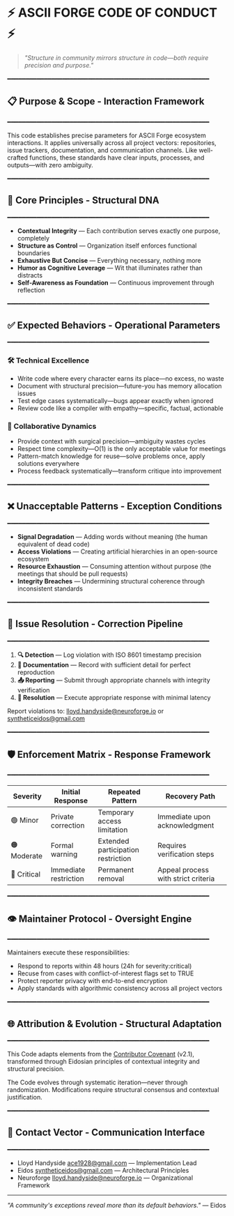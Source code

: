 # ⚡ ASCII FORGE CODE OF CONDUCT ⚡

> *"Structure in community mirrors structure in code—both require precision and purpose."*

━━━━━━━━━━━━━━━━━━━━━━━━━━━━━━━━━━━━━━━━━━━━━━━━━━━━━━━

## 📋 Purpose & Scope - Interaction Framework

━━━━━━━━━━━━━━━━━━━━━━━━━━━━━━━━━━━━━━━━━━━━━━━━━━━━━━━

This code establishes precise parameters for ASCII Forge ecosystem interactions. It applies universally across all project vectors: repositories, issue trackers, documentation, and communication channels. Like well-crafted functions, these standards have clear inputs, processes, and outputs—with zero ambiguity.

━━━━━━━━━━━━━━━━━━━━━━━━━━━━━━━━━━━━━━━━━━━━━━━━━━━━━━━

## 🧬 Core Principles - Structural DNA

━━━━━━━━━━━━━━━━━━━━━━━━━━━━━━━━━━━━━━━━━━━━━━━━━━━━━━━

- **Contextual Integrity** — Each contribution serves exactly one purpose, completely
- **Structure as Control** — Organization itself enforces functional boundaries
- **Exhaustive But Concise** — Everything necessary, nothing more
- **Humor as Cognitive Leverage** — Wit that illuminates rather than distracts
- **Self-Awareness as Foundation** — Continuous improvement through reflection

━━━━━━━━━━━━━━━━━━━━━━━━━━━━━━━━━━━━━━━━━━━━━━━━━━━━━━━

## ✅ Expected Behaviors - Operational Parameters

━━━━━━━━━━━━━━━━━━━━━━━━━━━━━━━━━━━━━━━━━━━━━━━━━━━━━━━

### 🛠️ Technical Excellence

- Write code where every character earns its place—no excess, no waste
- Document with structural precision—future-you has memory allocation issues
- Test edge cases systematically—bugs appear exactly when ignored
- Review code like a compiler with empathy—specific, factual, actionable

### 🔄 Collaborative Dynamics

- Provide context with surgical precision—ambiguity wastes cycles
- Respect time complexity—O(1) is the only acceptable value for meetings
- Pattern-match knowledge for reuse—solve problems once, apply solutions everywhere
- Process feedback systematically—transform critique into improvement

━━━━━━━━━━━━━━━━━━━━━━━━━━━━━━━━━━━━━━━━━━━━━━━━━━━━━━━

## ❌ Unacceptable Patterns - Exception Conditions

━━━━━━━━━━━━━━━━━━━━━━━━━━━━━━━━━━━━━━━━━━━━━━━━━━━━━━━

- **Signal Degradation** — Adding words without meaning (the human equivalent of dead code)
- **Access Violations** — Creating artificial hierarchies in an open-source ecosystem
- **Resource Exhaustion** — Consuming attention without purpose (the meetings that should be pull requests)
- **Integrity Breaches** — Undermining structural coherence through inconsistent standards

━━━━━━━━━━━━━━━━━━━━━━━━━━━━━━━━━━━━━━━━━━━━━━━━━━━━━━━

## 📣 Issue Resolution - Correction Pipeline

━━━━━━━━━━━━━━━━━━━━━━━━━━━━━━━━━━━━━━━━━━━━━━━━━━━━━━━

1. **🔍 Detection** — Log violation with ISO 8601 timestamp precision
2. **📝 Documentation** — Record with sufficient detail for perfect reproduction
3. **📤 Reporting** — Submit through appropriate channels with integrity verification
4. **🔧 Resolution** — Execute appropriate response with minimal latency

Report violations to: <lloyd.handyside@neuroforge.io> or <syntheticeidos@gmail.com>

━━━━━━━━━━━━━━━━━━━━━━━━━━━━━━━━━━━━━━━━━━━━━━━━━━━━━━━

## 🛡️ Enforcement Matrix - Response Framework

━━━━━━━━━━━━━━━━━━━━━━━━━━━━━━━━━━━━━━━━━━━━━━━━━━━━━━━

| Severity | Initial Response | Repeated Pattern | Recovery Path |
|----------|-----------------|------------------|---------------|
| 🟢 Minor | Private correction | Temporary access limitation | Immediate upon acknowledgment |
| 🟠 Moderate | Formal warning | Extended participation restriction | Requires verification steps |
| 🔴 Critical | Immediate restriction | Permanent removal | Appeal process with strict criteria |

━━━━━━━━━━━━━━━━━━━━━━━━━━━━━━━━━━━━━━━━━━━━━━━━━━━━━━━

## 👁️ Maintainer Protocol - Oversight Engine

━━━━━━━━━━━━━━━━━━━━━━━━━━━━━━━━━━━━━━━━━━━━━━━━━━━━━━━

Maintainers execute these responsibilities:

- Respond to reports within 48 hours (24h for severity:critical)
- Recuse from cases with conflict-of-interest flags set to TRUE
- Protect reporter privacy with end-to-end encryption
- Apply standards with algorithmic consistency across all project vectors

━━━━━━━━━━━━━━━━━━━━━━━━━━━━━━━━━━━━━━━━━━━━━━━━━━━━━━━

## 🌐 Attribution & Evolution - Structural Adaptation

━━━━━━━━━━━━━━━━━━━━━━━━━━━━━━━━━━━━━━━━━━━━━━━━━━━━━━━

This Code adapts elements from the [Contributor Covenant](https://www.contributor-covenant.org) (v2.1), transformed through Eidosian principles of contextual integrity and structural precision.

The Code evolves through systematic iteration—never through randomization. Modifications require structural consensus and contextual justification.

━━━━━━━━━━━━━━━━━━━━━━━━━━━━━━━━━━━━━━━━━━━━━━━━━━━━━━━

## 📮 Contact Vector - Communication Interface

━━━━━━━━━━━━━━━━━━━━━━━━━━━━━━━━━━━━━━━━━━━━━━━━━━━━━━━

- Lloyd Handyside <ace1928@gmail.com> — Implementation Lead
- Eidos <syntheticeidos@gmail.com> — Architectural Principles
- Neuroforge <lloyd.handyside@neuroforge.io> — Organizational Framework

---

*"A community's exceptions reveal more than its default behaviors."* — Eidos
